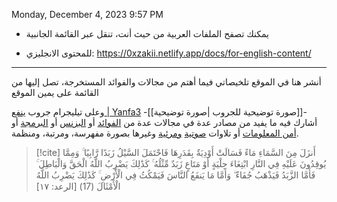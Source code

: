 
Monday, December 4, 2023 9:57 PM


- يمكنك تصفح الملفات العربية من حيث أنت، تنقل عبر القائمة الجانبية
 
- للمحتوى الانجليزي:
https://0xzakii.netlify.app/docs/for-english-content/
---

أنشر هنا في الموقع تلخيصاتي فيما أهتم من مجالات والفوائد المستخرجة، تصل إليها من القائمة على يمين الموقع

وعلى تيليجرام جروب [ينفع | Yanfa3](https://t.me/yanfa3) -[[صورة توضيحية للجروب |صورة توضيحية]]- أشارك فيه ما يفيد من مصادر عدة في مجالات عدة من [الفوائد](https://t.me/yanfa3/1969) أو [البزنس](https://t.me/yanfa3/944) أو [البرمجة](https://t.me/yanfa3/26) أو [أمن المعلومات](https://t.me/yanfa3/29) أو تلاوات [صوتية](https://t.me/yanfa3/2471) [ومرئية](https://t.me/yanfa3/2471) وغيرها بصورة مفهرسة، ومرتبة، ومنظمة. 
			
			
>[!cite] أَنزَلَ مِنَ السَّمَاءِ مَاءً فَسَالَتْ أَوْدِيَةٌ بِقَدَرِهَا فَاحْتَمَلَ السَّيْلُ زَبَدًا رَّابِيًا ۚ وَمِمَّا يُوقِدُونَ عَلَيْهِ فِي النَّارِ ابْتِغَاءَ حِلْيَةٍ أَوْ مَتَاعٍ زَبَدٌ مِّثْلُهُ ۚ كَذَٰلِكَ يَضْرِبُ اللَّهُ الْحَقَّ وَالْبَاطِلَ ۚ فَأَمَّا الزَّبَدُ فَيَذْهَبُ جُفَاءً ۖ وَأَمَّا مَا يَنفَعُ النَّاسَ فَيَمْكُثُ فِي الْأَرْضِ ۚ كَذَٰلِكَ يَضْرِبُ اللَّهُ الْأَمْثَالَ (17) [الرعد: ١٧]